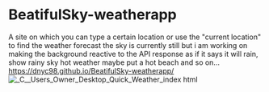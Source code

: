 # BeatifulSky-weatherapp
A site on which you can type a certain location or use the "current location" to find the weather forecast
the sky is currently still but i am working on making the background reactive to the API response
as if it says it will rain, show rainy sky
hot weather maybe put a hot beach and so on...
https://dnyc98.github.io/BeatifulSky-weatherapp/
![_C__Users_Owner_Desktop_Quick_Weather_index html](https://github.com/DNYC98/BeatifulSky-weatherapp/assets/135191092/f0fcb67d-1d9f-4796-af01-35697e72e0d9)
